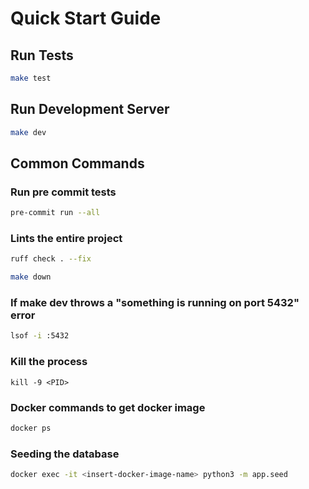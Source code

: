 # Quick Start Guide

## Run Tests
```bash
make test
```

## Run Development Server
```bash
make dev
``` 


## Common Commands
### Run pre commit tests
```bash
pre-commit run --all
```

### Lints the entire project
```bash
ruff check . --fix
```

```bash
make down
```

### If make dev throws a "something is running on port 5432" error
```bash
lsof -i :5432
```

### Kill the process
```bask
kill -9 <PID>
```

### Docker commands to get docker image
```bash
docker ps
```

### Seeding the database
```bash
docker exec -it <insert-docker-image-name> python3 -m app.seed
```





